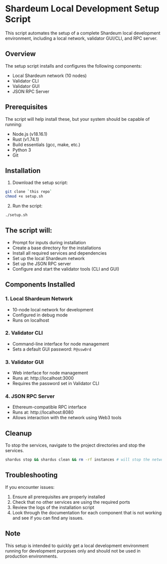# Shardeum Local Development Setup Script

This script automates the setup of a complete Shardeum local development environment, including a local network, validator GUI/CLI, and RPC server.

## Overview

The setup script installs and configures the following components:
- Local Shardeum network (10 nodes)
- Validator CLI
- Validator GUI
- JSON RPC Server

## Prerequisites

The script will help install these, but your system should be capable of running:
- Node.js (v18.16.1)
- Rust (v1.74.1)
- Build essentials (gcc, make, etc.)
- Python 3
- Git

## Installation

1. Download the setup script: 

```bash
git clone `this repo`
chmod +x setup.sh
```

2. Run the script:

```bash
./setup.sh
```

## The script will:

- Prompt for inputs during installation
- Create a base directory for the installations
- Install all required services and dependencies
- Set up the local Shardeum network
- Set up the JSON RPC server
- Configure and start the validator tools (CLI and GUI)

## Components Installed

### 1. Local Shardeum Network
- 10-node local network for development
- Configured in debug mode
- Runs on localhost

### 2. Validator CLI
- Command-line interface for node management
- Sets a default GUI password: `P@ssw0rd`

### 3. Validator GUI
- Web interface for node management
- Runs at: http://localhost:3000
- Requires the password set in Validator CLI

### 4. JSON RPC Server
- Ethereum-compatible RPC interface
- Runs at: http://localhost:8080
- Allows interaction with the network using Web3 tools


## Cleanup

To stop the services, navigate to the project directories and stop the services.

```bash
shardus stop && shardus clean && rm -rf instances # will stop the network and remove the instances folder
```

## Troubleshooting

If you encounter issues:
1. Ensure all prerequisites are properly installed
2. Check that no other services are using the required ports
3. Review the logs of the installation script
4. Look through the documentation for each component that is not working and see if you can find any issues.

## Note

This setup is intended to quickly get a local development environment running for development purposes only and should not be used in production environments.